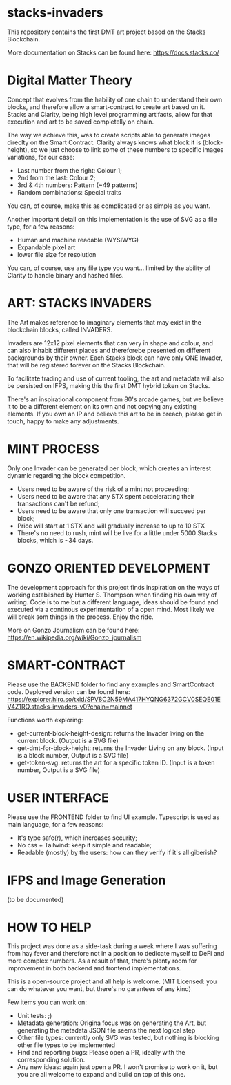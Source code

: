 # stacks-invaders
This repository contains the first DMT art project based on the Stacks Blockchain.

More documentation on Stacks can be found here:
https://docs.stacks.co/




# Digital Matter Theory
Concept that evolves from the hability of one chain to understand their own blocks, and therefore allow a smart-contract to create art based on it.
Stacks and Clarity, being high level programming artifacts, allow for that execution and art to be saved completelly on chain.

The way we achieve this, was to create scripts able to generate images direclty on the Smart Contract.
Clarity always knows what block it is (block-height), so we just choose to link some of these numbers to specific images variations, for our case:
- Last number from the right: Colour 1;
- 2nd from the last: Colour 2;
- 3rd & 4th numbers: Pattern (~49 patterns)
- Random combinations: Special traits

You can, of course, make this as complicated or as simple as you want. 

Another important detail on this implementation is the use of SVG as a file type, for a few reasons:
- Human and machine readable (WYSIWYG)
- Expandable pixel art
- lower file size for resolution

You can, of course, use any file type you want... limited by the ability of Clarity to handle binary and hashed files.




# ART: STACKS INVADERS
The Art makes reference to imaginary elements that may exist in the blockchain blocks, called INVADERS.

Invaders are 12x12 pixel elements that can very in shape and colour, and can also inhabit different places and thereforebe presented on different backgrounds by their owner.
Each Stacks block can have only ONE Invader, that will be registered forever on the Stacks Blockchain.

To facilitate trading and use of current tooling, the art and metadata will also be persisted on IFPS, making this the first DMT hybrid token on Stacks.

There's an inspirational component from 80's arcade games, but we believe it to be a different element on its own and not copying any existing elements. If you own an IP and believe this art to be in breach, please get in touch, happy to make any adjustments.


# MINT PROCESS
Only one Invader can be generated per block, which creates an interest dynamic regarding the block competition.
- Users need to be aware of the risk of a mint not proceeding;
- Users need to be aware that any STX spent acceleratting their transactions can't be refund;
- Users need to be aware that only one transaction will succeed per block;
- Price will start at 1 STX and will gradually increase to up to 10 STX
- There's no need to rush, mint will be live for a little under 5000 Stacks blocks, which is ~34 days.


# GONZO ORIENTED DEVELOPMENT
The development approach for this project finds inspiration on the ways of working estabilshed by Hunter S. Thompson when finding his own way of writing.
Code is to me but a different language, ideas should be found and executed via a continous experimentation of a open mind.
Most likely we will break som things in the process. Enjoy the ride.

More on Gonzo Journalism can be found here:
https://en.wikipedia.org/wiki/Gonzo_journalism



# SMART-CONTRACT
Please use the BACKEND folder to find any examples and SmartContract code.
Deployed version can be found here: https://explorer.hiro.so/txid/SPV8C2N59MA417HYQNG6372GCV0SEQE01EV4Z1RQ.stacks-invaders-v0?chain=mainnet

Functions worth exploring:
- get-current-block-height-design: returns the Invader living on the current block. (Output is a SVG file)
- get-dmt-for-block-height: returns the Invader Living on any block. (Input is a block number, Output is a SVG file)
- get-token-svg: returns the art for a specific token ID. (Input is a token number, Output is a SVG file)


# USER INTERFACE
Please use the FRONTEND folder to find UI example.
Typescript is used as main language, for a few reasons:
- It's type safe(r), which increases security;
- No css + Tailwind: keep it simple and readable;
- Readable (mostly) by the users: how can they verify if it's all giberish?




# IFPS and Image Generation
(to be documented)



# HOW TO HELP
This project was done as a side-task during a week where I was suffering from hay fever and therefore not in a position to dedicate myself to DeFi and more complex numbers.
As a result of that, there's plenty room for improvement in both backend and frontend implementations.

This is a open-source project and all help is welcome.
(MIT Licensed: you can do whatever you want, but there's no garantees of any kind)

Few items you can work on:
- Unit tests: ;)
- Metadata generation: Origina focus was on generating the Art, but generating the metadata JSON file seems the next logical step
- Other file types: currently only SVG was tested, but nothing is blocking other file types to be implemented
- Find and reporting bugs: Please open a PR, ideally with the corresponding solution.
- Any new ideas: again just open a PR. I won't promise to work on it, but you are all welcome to expand and build on top of this one.

